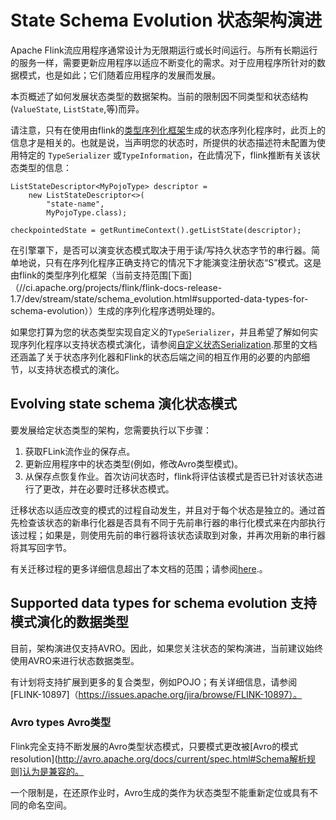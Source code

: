 

# State Schema Evolution 状态架构演进

Apache Flink流应用程序通常设计为无限期运行或长时间运行。与所有长期运行的服务一样，需要更新应用程序以适应不断变化的需求。对于应用程序所针对的数据模式，也是如此；它们随着应用程序的发展而发展。

本页概述了如何发展状态类型的数据架构。当前的限制因不同类型和状态结构(`ValueState`, `ListState`,等)而异。

请注意，只有在使用由flink的[类型序列化框架](//ci.apache.org/projects/flink/flink-docs-release-1.7/dev/types_serialization.html)生成的状态序列化程序时，此页上的信息才是相关的。也就是说，当声明您的状态时，所提供的状态描述符未配置为使用特定的 `TypeSerializer` 或`TypeInformation`，在此情况下，flink推断有关该状态类型的信息：



```
ListStateDescriptor<MyPojoType> descriptor =
    new ListStateDescriptor<>(
        "state-name",
        MyPojoType.class);

checkpointedState = getRuntimeContext().getListState(descriptor);
```



在引擎罩下，是否可以演变状态模式取决于用于读/写持久状态字节的串行器。简单地说，只有在序列化程序正确支持它的情况下才能演变注册状态“S”模式。这是由flink的类型序列化框架（当前支持范围[下面]（//ci.apache.org/projects/flink/flink-docs-release-1.7/dev/stream/state/schema_evolution.html#supported-data-types-for-schema-evolution））生成的序列化程序透明处理的。

如果您打算为您的状态类型实现自定义的`TypeSerializer`，并且希望了解如何实现序列化程序以支持状态模式演化，请参阅[自定义状态Serialization](//ci.apache.org/projects/flink/flink-docs-release-1.7/dev/stream/state/custom_serialization.html).那里的文档还涵盖了关于状态序列化器和Flink的状态后端之间的相互作用的必要的内部细节，以支持状态模式的演化。

## Evolving state schema 演化状态模式

要发展给定状态类型的架构，您需要执行以下步骤：

1.  获取FLink流作业的保存点。
2.  更新应用程序中的状态类型(例如，修改Avro类型模式)。
3.  从保存点恢复作业。首次访问状态时，flink将评估该模式是否已针对该状态进行了更改，并在必要时迁移状态模式。

迁移状态以适应改变的模式的过程自动发生，并且对于每个状态是独立的。通过首先检查该状态的新串行化器是否具有不同于先前串行器的串行化模式来在内部执行该过程；如果是，则使用先前的串行器将该状态读取到对象，并再次用新的串行器将其写回字节。

有关迁移过程的更多详细信息超出了本文档的范围；请参阅[here](//ci.apache.org/projects/flink/flink-docs-release-1.7/dev/stream/state/custom_serialization.html).。

## Supported data types for schema evolution 支持模式演化的数据类型

目前，架构演进仅支持AVRO。因此，如果您关注状态的架构演进，当前建议始终使用AVRO来进行状态数据类型。

有计划将支持扩展到更多的复合类型，例如POJO；有关详细信息，请参阅[FLINK-10897]（https://issues.apache.org/jira/browse/FLINK-10897）。

### Avro types Avro类型

Flink完全支持不断发展的Avro类型状态模式，只要模式更改被[Avro的模式resolution](http://avro.apache.org/docs/current/spec.html#Schema解析规则]认为是兼容的。

一个限制是，在还原作业时，Avro生成的类作为状态类型不能重新定位或具有不同的命名空间。


